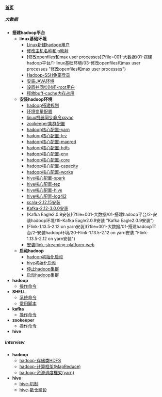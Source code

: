 
#### [首页](?file=home-首页)

##### 大数据
- **搭建hadoop平台**
    - **linux基础环境**
        - [Linux新建hadoop用户](?file=001-大数据/01-搭建hadoop平台/1-linux基础环境/01-Linux新建hadoop用户 "Linux新建hadoop用户")
        - [修改主机名称和ip映射](?file=001-大数据/01-搭建hadoop平台/1-linux基础环境/02-修改主机名称和ip映射 "修改主机名称和ip映射")
        - [修改openfiles和max user processes](?file=001-大数据/01-搭建hadoop平台/1-linux基础环境/03-修改openfiles和max user processes "修改openfiles和max user processes")
        - [Hadoop-SSH免密登录](?file=001-大数据/01-搭建hadoop平台/1-linux基础环境/04-Hadoop-SSH免密登录 "Hadoop-SSH免密登录")
        - [安装JAVA环境](?file=001-大数据/01-搭建hadoop平台/1-linux基础环境/05-安装JAVA环境 "安装JAVA环境")
        - [设置并同步时间-root用户](?file=001-大数据/01-搭建hadoop平台/1-linux基础环境/06-设置并同步时间-root用户 "设置并同步时间-root用户")
        - [释放buff-cache内存占用](?file=001-大数据/01-搭建hadoop平台/1-linux基础环境/07-释放buff-cache内存占用 "释放buff-cache内存占用")
    - **安装hadoop环境**
        - [hadoop搭建规划](?file=001-大数据/01-搭建hadoop平台/2-安装hadoop环境/01-hadoop搭建规划 "hadoop搭建规划")
        - [环境变量配置](?file=001-大数据/01-搭建hadoop平台/2-安装hadoop环境/02-环境变量配置 "环境变量配置")
        - [linux机器同步命令xsync](?file=001-大数据/01-搭建hadoop平台/2-安装hadoop环境/03-linux机器同步命令xsync "linux机器同步命令xsync")
        - [zookeeper集群配置](?file=001-大数据/01-搭建hadoop平台/2-安装hadoop环境/04-zookeeper集群配置 "zookeeper集群配置")
        - [hadoop核心配置-yarn](?file=001-大数据/01-搭建hadoop平台/2-安装hadoop环境/05-hadoop核心配置-yarn "hadoop核心配置-yarn")
        - [hadoop核心配置-tez](?file=001-大数据/01-搭建hadoop平台/2-安装hadoop环境/06-hadoop核心配置-tez "hadoop核心配置-tez")
        - [hadoop核心配置-mapred](?file=001-大数据/01-搭建hadoop平台/2-安装hadoop环境/07-hadoop核心配置-mapred "hadoop核心配置-mapred")
        - [hadoop核心配置-hdfs](?file=001-大数据/01-搭建hadoop平台/2-安装hadoop环境/08-hadoop核心配置-hdfs "hadoop核心配置-hdfs")
        - [hadoop核心配置-env](?file=001-大数据/01-搭建hadoop平台/2-安装hadoop环境/09-hadoop核心配置-env "hadoop核心配置-env")
        - [hadoop核心配置-core](?file=001-大数据/01-搭建hadoop平台/2-安装hadoop环境/10-hadoop核心配置-core "hadoop核心配置-core")
        - [hadoop核心配置-capacity](?file=001-大数据/01-搭建hadoop平台/2-安装hadoop环境/11-hadoop核心配置-capacity "hadoop核心配置-capacity")
        - [hadoop核心配置-works](?file=001-大数据/01-搭建hadoop平台/2-安装hadoop环境/12-hadoop核心配置-works "hadoop核心配置-works")
        - [hive核心配置-spark](?file=001-大数据/01-搭建hadoop平台/2-安装hadoop环境/13-hive核心配置-spark "hive核心配置-spark")
        - [hive核心配置-tez](?file=001-大数据/01-搭建hadoop平台/2-安装hadoop环境/14-hive核心配置-tez "hive核心配置-tez")
        - [hive核心配置-hive](?file=001-大数据/01-搭建hadoop平台/2-安装hadoop环境/15-hive核心配置-hive "hive核心配置-hive")
        - [hive核心配置-log4j2](?file=001-大数据/01-搭建hadoop平台/2-安装hadoop环境/16-hive核心配置-log4j2 "hive核心配置-log4j2")
        - [scala-2.12.15安装](?file=001-大数据/01-搭建hadoop平台/2-安装hadoop环境/17-scala-2.12.15安装 "scala-2.12.15安装")
        - [Kafka-2.12-3.0.0安装](?file=001-大数据/01-搭建hadoop平台/2-安装hadoop环境/18-Kafka-2.12-3.0.0安装 "Kafka-2.12-3.0.0安装")
        - [Kafka Eagle2.0.9安装](?file=001-大数据/01-搭建hadoop平台/2-安装hadoop环境/19-Kafka Eagle2.0.9安装 "Kafka Eagle2.0.9安装")
        - [Flink-1.13.5-2.12 on yarn安装](?file=001-大数据/01-搭建hadoop平台/2-安装hadoop环境/20-Flink-1.13.5-2.12 on yarn安装 "Flink-1.13.5-2.12 on yarn安装")
        - [安装flink-streaming-platform-web](?file=001-大数据/01-搭建hadoop平台/2-安装hadoop环境/21-安装flink-streaming-platform-web "安装flink-streaming-platform-web")
    - **启动hadoop**
        - [hadoop初始化启动](?file=001-大数据/01-搭建hadoop平台/3-启动hadoop/01-hadoop初始化启动 "hadoop初始化启动")
        - [hive初始化启动](?file=001-大数据/01-搭建hadoop平台/3-启动hadoop/02-hive初始化启动 "hive初始化启动")
        - [停止hadoop集群](?file=001-大数据/01-搭建hadoop平台/3-启动hadoop/03-停止hadoop集群 "停止hadoop集群")
        - [启动hadoop集群](?file=001-大数据/01-搭建hadoop平台/3-启动hadoop/04-启动hadoop集群 "启动hadoop集群")
- **hadoop**
    - [操作命令](?file=001-大数据/02-hadoop/1-操作命令 "操作命令")
- **SHELL**
    - [系统命令](?file=001-大数据/03-SHELL/1-系统命令 "系统命令")
    - [常用脚本](?file=001-大数据/03-SHELL/2-常用脚本 "常用脚本")
- **kafka**
    - [操作命令](?file=001-大数据/04-kafka/1-操作命令 "操作命令")
- **zookeeper**
    - [操作命令](?file=001-大数据/05-zookeeper/1-操作命令 "操作命令")
- **hive**

##### Interview
- **hadoop**
    - [hadoop-存储类HDFS](?file=002-Interview/01-hadoop/1-hadoop-存储类HDFS "hadoop-存储类HDFS")
    - [hadoop-计算框架&#40;MapReduce&#41;](?file=002-Interview/01-hadoop/2-hadoop-计算框架&#40;MapReduce&#41; "hadoop-计算框架&#40;MapReduce&#41;")
    - [hadoop-资源调度框架&#40;yarn&#41;](?file=002-Interview/01-hadoop/3-hadoop-资源调度框架&#40;yarn&#41; "hadoop-资源调度框架&#40;yarn&#41;")
- **hive**
    - [hive-机制](?file=002-Interview/02-hive/01-hive-机制 "hive-机制")
    - [hive-数仓建设](?file=002-Interview/02-hive/02-hive-数仓建设 "hive-数仓建设")
